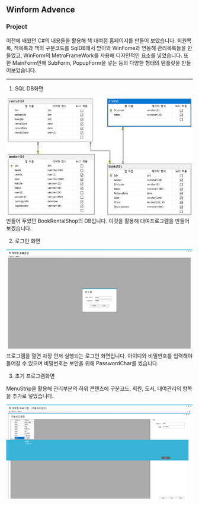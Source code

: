 ## Winform Advence

### Project
이전에 배웠던 C#의 내용들을 활용해 책 대여점 홈페이지를 만들어 보았습니다. 회원목록, 책목록과 책의 구분코드를 SqlDB에서 받아와 WinFome과 연동해 관리목록들을 만들었고, 
WinForm의 MetroFrameWork를 사용해 디자인적인 요소를 넣었습니다. 또한 MainForm안에 SubForm, PopupForm을 넣는 등의 다양한 형태의 템플릿을 만들어보았습니다.


-----------

1. SQL DB화면

![DB_Image](https://github.com/zizi0308/StudyDesktopApp/blob/main/images/img_20210319_100324_001.png)
만들어 두었던 BookRentalShop의 DB입니다. 이것을 활용해 대여프로그램을 만들어 보겠습니다.



2. 로그인 화면

![ShopLogin_Image](https://github.com/zizi0308/StudyDesktopApp/blob/main/images/img_20210319_100344_001.png)
프로그램을 열면 자장 먼저 실행되는 로그인 화면입니다. 아이디와 비밀번호를 입력해야 들어갈 수 있으며 비밀번호는 보안을 위해 PasswordChar를 썼습니다.


3. 초기 프로그램화면

MenuStrip을 활용해 관리부분의 하위 콘텐츠에 구분코드, 회원, 도서, 대여관리의 항목을 추가로 넣었습니다.

![dlalwl](https://github.com/zizi0308/StudyDesktopApp/blob/main/images/img_20210319_170352_001.png)
